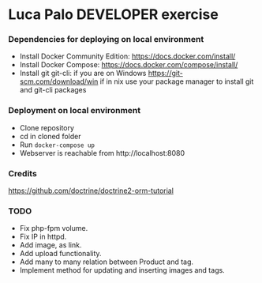 # Luca Palo DEVELOPER exercise

### Dependencies for deploying on local environment
- Install Docker Community Edition: https://docs.docker.com/install/
- Install Docker Compose: https://docs.docker.com/compose/install/
- Install git git-cli: if you are on Windows https://git-scm.com/download/win if in nix use your package manager to install git and git-cli packages

### Deployment on local environment
- Clone repository
- cd in cloned folder
- Run `docker-compose up`
- Webserver is reachable from http://localhost:8080

### Credits
https://github.com/doctrine/doctrine2-orm-tutorial

### TODO
- Fix php-fpm volume.
- Fix IP in httpd.
- Add image, as link.
- Add upload functionality.
- Add many to many relation between Product and tag.
- Implement method for updating and inserting images and tags.
